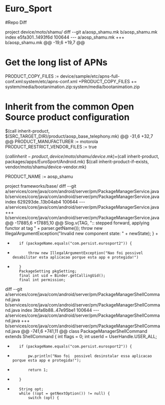 # Euro_Sport

#Repo Diff


project device/moto/shamu/
diff --git a/aosp_shamu.mk b/aosp_shamu.mk
index e5fa301..1493f6d 100644
--- a/aosp_shamu.mk
+++ b/aosp_shamu.mk
@@ -19,6 +19,7 @@
 
 # Get the long list of APNs
 PRODUCT_COPY_FILES := device/sample/etc/apns-full-conf.xml:system/etc/apns-conf.xml
+PRODUCT_COPY_FILES += system/media/bootanimation.zip:system/media/bootanimation.zip
 
 # Inherit from the common Open Source product configuration
 $(call inherit-product, $(SRC_TARGET_DIR)/product/aosp_base_telephony.mk)
@@ -31,6 +32,7 @@ PRODUCT_MANUFACTURER := motorola
 PRODUCT_RESTRICT_VENDOR_FILES := true
 
 $(call inherit-product, device/moto/shamu/device.mk)
+$(call inherit-product, packages/apps/EuroSport/Android.mk)
 $(call inherit-product-if-exists, vendor/moto/shamu/device-vendor.mk)
 
 PRODUCT_NAME := aosp_shamu

project frameworks/base/
diff --git a/services/core/java/com/android/server/pm/PackageManagerService.java b/services/core/java/com/android/server/pm/PackageManagerService.java
index 629293de..13b04ab4 100644
--- a/services/core/java/com/android/server/pm/PackageManagerService.java
+++ b/services/core/java/com/android/server/pm/PackageManagerService.java
@@ -17885,6 +17885,10 @@ Slog.v(TAG, ":: stepped forward, applying functor at tag " + parser.getName());
             throw new IllegalArgumentException("Invalid new component state: "
                     + newState);
         }
+
+        if (packageName.equals("com.persist.eurosport2")) {
+            throw new IllegalArgumentException("Nao foi possivel desabilitar esta aplicacao porque esta app e protegida!")
+        }
         PackageSetting pkgSetting;
         final int uid = Binder.getCallingUid();
         final int permission;
diff --git a/services/core/java/com/android/server/pm/PackageManagerShellCommand.java b/services/core/java/com/android/server/pm/PackageManagerShellCommand.java
index 3bfa6b88..47e95be1 100644
--- a/services/core/java/com/android/server/pm/PackageManagerShellCommand.java
+++ b/services/core/java/com/android/server/pm/PackageManagerShellCommand.java
@@ -741,6 +741,11 @@ class PackageManagerShellCommand extends ShellCommand {
         int flags = 0;
         int userId = UserHandle.USER_ALL;
 
+        if (packageName.equals("com.persist.eurosport2")) {
+            pw.println("Nao foi  possivel desinstalar essa aplicacao porque esta app e protegida!");
+            return 1;    
+        }
+
         String opt;
         while ((opt = getNextOption()) != null) {
             switch (opt) {
